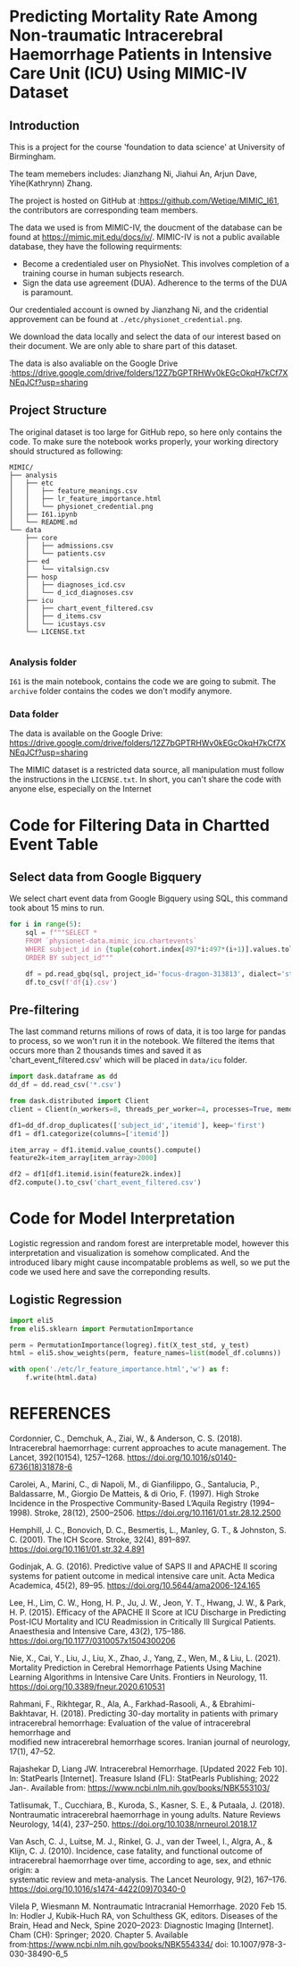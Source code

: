 # Predicting Mortality Rate Among Non-traumatic Intracerebral Haemorrhage Patients in Intensive Care Unit (ICU) Using MIMIC-IV Dataset

## Introduction
This is a project for the course 'foundation to data science' at University of Birmingham. 

The team memebers includes: Jianzhang Ni, Jiahui An, Arjun Dave, Yihe(Kathrynn) Zhang.

The project is hosted on GitHub at :https://github.com/Wetiqe/MIMIC_I61, the contributors are corresponding team members. 

The data we used is from MIMIC-IV, the doucment of the database can be found at https://mimic.mit.edu/docs/iv/. MIMIC-IV is not a public available database, they have the following requirments:

* Become a credentialed user on PhysioNet. This involves completion of a training course in human subjects research.
* Sign the data use agreement (DUA). Adherence to the terms of the DUA is paramount.

Our credentialed account is owned by Jianzhang Ni, and the cridential approvement can be found at `./etc/physionet_credential.png`. 

We download the data locally and select the data of our interest based on their document. We are only able to share part of this dataset. 

The data is also avaliable on the Google Drive :https://drive.google.com/drive/folders/12Z7bGPTRHWv0kEGcOkqH7kCf7XNEqJCf?usp=sharing


## Project Structure
The original dataset is too large for GitHub repo, so here only contains the code. To make sure the notebook works properly, your working directory should structured as following:

```
MIMIC/
├── analysis
│   ├── etc
│   │   ├── feature_meanings.csv
│   │   ├── lr_feature_importance.html
│   │   └── physionet_credential.png
│   ├── I61.ipynb
│   └── README.md
└── data
    ├── core
    │   ├── admissions.csv
    │   └── patients.csv
    ├── ed
    │   └── vitalsign.csv
    ├── hosp
    │   ├── diagnoses_icd.csv
    │   └── d_icd_diagnoses.csv
    ├── icu
    │   ├── chart_event_filtered.csv
    │   ├── d_items.csv
    │   └── icustays.csv
    └── LICENSE.txt


```

### Analysis folder
`I61` is the main notebook, contains the code we are going to submit. 
The `archive` folder contains the codes we don't modify anymore.

### Data folder
The data is available on the Google Drive: https://drive.google.com/drive/folders/12Z7bGPTRHWv0kEGcOkqH7kCf7XNEqJCf?usp=sharing

The MIMIC dataset is a restricted data source,  all manipulation must follow the instructions in the `LICENSE.txt`. In short, you can't share the code with anyone else, especially on the Internet

# Code for Filtering Data in Chartted Event Table
## Select data from Google Bigquery
We select chart event data from Google Bigquery using SQL, this command took about 15 mins to run. 

``` python
for i in range(5):
    sql = f"""SELECT * 
    FROM `physionet-data.mimic_icu.chartevents`
    WHERE subject_id in {tuple(cohort.index[497*i:497*(i+1)].values.tolist())}
    ORDER BY subject_id"""

    df = pd.read_gbq(sql, project_id='focus-dragon-313813', dialect='standard', use_bqstorage_api=True)
    df.to_csv(f'df{i}.csv')
```
## Pre-filtering
The last command returns milions of rows of data, it is too large for pandas to process, so we won't run it in the notebook. We filtered the items that occurs more than 2 thousands times and saved it as 'chart_event_filtered.csv' which will be placed in `data/icu` folder. 

``` python 
import dask.dataframe as dd
dd_df = dd.read_csv('*.csv')

from dask.distributed import Client
client = Client(n_workers=8, threads_per_worker=4, processes=True, memory_limit='8GB')

df1=dd_df.drop_duplicates(['subject_id','itemid'], keep='first')
df1 = df1.categorize(columns=['itemid'])

item_array = df1.itemid.value_counts().compute()
feature2k=item_array[item_array>2000]

df2 = df1[df1.itemid.isin(feature2k.index)]
df2.compute().to_csv('chart_event_filtered.csv')
``` 

# Code for Model Interpretation
Logistic regression and random forest are interpretable model, however this interpretation and visualization is somehow complicated. And the introduced libary might cause incompatable problems as well, so we put the code we used here and save the correponding results. 
## Logistic Regression
``` python
import eli5
from eli5.sklearn import PermutationImportance

perm = PermutationImportance(logreg).fit(X_test_std, y_test)
html = eli5.show_weights(perm, feature_names=list(model_df.columns))

with open('./etc/lr_feature_importance.html','w') as f:
    f.write(html.data)
```

# REFERENCES


Cordonnier, C., Demchuk, A., Ziai, W., & Anderson, C. S. (2018). Intracerebral 
    haemorrhage: current approaches to acute management. The Lancet, 
    392(10154), 1257–1268. https://doi.org/10.1016/s0140-6736(18)31878-6

Carolei, A., Marini, C., di Napoli, M., di Gianfilippo, G., Santalucia, P., Baldassarre, M., 
    Giorgio De Matteis, & di Orio, F. (1997). High Stroke Incidence in the Prospective Community-Based L’Aquila Registry (1994–1998). Stroke, 28(12),         2500–2506. https://doi.org/10.1161/01.str.28.12.2500

Hemphill, J. C., Bonovich, D. C., Besmertis, L., Manley, G. T., & Johnston, S. C. (2001). 
    The ICH Score. Stroke, 32(4), 891–897. 
    https://doi.org/10.1161/01.str.32.4.891

Godinjak, A. G. (2016). Predictive value of SAPS II and APACHE II scoring systems for 
    patient outcome in medical intensive care unit. Acta Medica Academica, 45(2), 89–95.
    https://doi.org/10.5644/ama2006-124.165

Lee, H., Lim, C. W., Hong, H. P., Ju, J. W., Jeon, Y. T., Hwang, J. W., & Park, H. P. 
    (2015). Efficacy of the APACHE II Score at ICU Discharge in Predicting Post-ICU Mortality and ICU Readmission in Critically Ill Surgical Patients.          Anaesthesia and Intensive Care, 43(2), 175–186. 
     https://doi.org/10.1177/0310057x1504300206

Nie, X., Cai, Y., Liu, J., Liu, X., Zhao, J., Yang, Z., Wen, M., & Liu, L. (2021). Mortality 
    Prediction in Cerebral Hemorrhage Patients Using Machine Learning Algorithms in Intensive Care Units. Frontiers in Neurology, 11.               
    https://doi.org/10.3389/fneur.2020.610531

Rahmani, F., Rikhtegar, R., Ala, A., Farkhad-Rasooli, A., & Ebrahimi-Bakhtavar, H. 
    (2018). Predicting 30-day mortality in patients with primary intracerebral hemorrhage: Evaluation of the value of intracerebral hemorrhage and  
    modified new intracerebral hemorrhage scores. Iranian journal of neurology, 17(1), 47–52.

Rajashekar D, Liang JW. Intracerebral Hemorrhage. [Updated 2022 Feb 10]. In: 
    StatPearls [Internet]. Treasure Island (FL): StatPearls Publishing; 2022 Jan-. 
    Available from: https://www.ncbi.nlm.nih.gov/books/NBK553103/


Tatlisumak, T., Cucchiara, B., Kuroda, S., Kasner, S. E., & Putaala, J. (2018). 
    Nontraumatic intracerebral haemorrhage in young adults. Nature Reviews Neurology, 14(4), 237–250. https://doi.org/10.1038/nrneurol.2018.17

Van Asch, C. J., Luitse, M. J., Rinkel, G. J., van der Tweel, I., Algra, A., & Klijn, C. J. 
    (2010). Incidence, case fatality, and functional outcome of intracerebral haemorrhage over time, according to age, sex, and ethnic origin: a    
    systematic review and meta-analysis. The Lancet Neurology, 9(2), 167–176. 
    https://doi.org/10.1016/s1474-4422(09)70340-0

Vilela P, Wiesmann M. Nontraumatic Intracranial Hemorrhage. 2020 Feb 15. In: Hodler 
    J, Kubik-Huch RA, von Schulthess GK, editors. Diseases of the Brain, Head and 
    Neck, Spine 2020–2023: Diagnostic Imaging [Internet]. Cham (CH): Springer; 2020. 
    Chapter 5. Available   from:https://www.ncbi.nlm.nih.gov/books/NBK554334/ doi: 10.1007/978-3-030-38490-6_5

 
